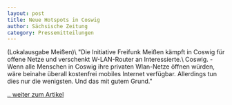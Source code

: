 ```yaml
---
layout: post
title: Neue Hotspots in Coswig
author: Sächsische Zeitung
category: Pressemitteilungen
---
```


(Lokalausgabe Meißen)\\
"Die Initiative Freifunk Meißen kämpft in Coswig für offene Netze und verschenkt W-LAN-Router an Interessierte.\\
Coswig. - Wenn alle Menschen in Coswig ihre privaten Wlan-Netze öffnen würden, wäre beinahe überall kostenfrei mobiles Internet verfügbar. Allerdings tun dies nur die wenigsten. Und das mit gutem Grund."

[.. weiter zum Artikel](http://www.sz-online.de/nachrichten/neue-hotspots-in-coswig-3224487.html)
